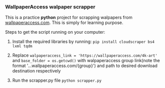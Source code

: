 ### **WallpaperAccess walpaper scrapper**

This is a practice **python** project for scrapping walpapers from [wallpaperaccess.com](https://wallpaperaccess.com/ "wallpaperaccess.com"). This is simply for learning purpose.

Steps to get the script running on your computer:
1. Install the required libraries by running:
	`pip install cloudscraper bs4 lxml tqdm`

1. Replace 
	`walpaperaccess_link = 'https://wallpaperaccess.com/4k-art'`
	and
	`base_folder = os.getcwd()`
	with walpaperaccess group link(note the format '...wallpaperaccess.com/{group}')
	and path to desired download destination respectively

1. Run the scrapper.py file
	`python scrapper.py`
	

